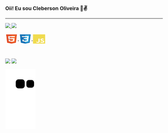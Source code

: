 ### Oii! Eu sou Cleberson Oliveira 👋:v:
***
 <div>
  <a href="https://github.com/cleberson012">
<img height="160em" src="https://github-readme-stats.vercel.app/api?username=cleberson012&show_icons=true&theme=tokyonight"/>
  <img height="160em" src="https://github-readme-stats.vercel.app/api/top-langs/?username=cleberson012&layout=compact&&theme=tokyonight"/>
</div>
 
  <div style="display: inline_block"><br>
   <img align="center" alt="cleberson012-HTML" height="30" width="40" src="https://raw.githubusercontent.com/devicons/devicon/master/icons/html5/html5-original.svg">
  <img align="center" alt="cleberson012-CSS" height="30" width="40" src="https://raw.githubusercontent.com/devicons/devicon/master/icons/css3/css3-original.svg">
   <img align="center" alt="cleberson012-Js" height="30" width="40" src="https://raw.githubusercontent.com/devicons/devicon/master/icons/javascript/javascript-plain.svg">
 
        
  <div style="display: inline_block"><br>
</div>
    
    
   ##
    
    
   
  <a href="https://www.instagram.com/po_kebrao/" target="_blank"><img src="https://img.shields.io/badge/-Instagram-%23E4405F?style=for-the-badge&logo=instagram&logoColor=white" target="_blank"></a>
 <a href="https://www.linkedin.com/in/cleberson-oliveira-32b818211/" target="_blank"><img src="https://img.shields.io/badge/-LinkedIn-%230077B5?style=for-the-badge&logo=linkedin&logoColor=white" target="_blank"></a> 
 
  ![Snake animation](https://github.com/rafaballerini/rafaballerini/blob/output/github-contribution-grid-snake.svg)
 
</div>
